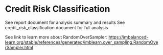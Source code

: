# Credit Risk Classification
See report document for analysis summary and results
See credit_risk_classification document for full analysis


See link to learn more about RandomOverSampler: https://imbalanced-learn.org/stable/references/generated/imblearn.over_sampling.RandomOverSampler.html
